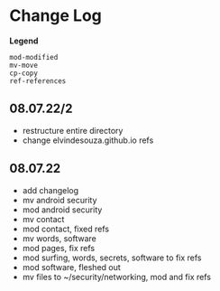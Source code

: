 # Change Log

**Legend**

```
mod-modified
mv-move
cp-copy
ref-references
```

## 08.07.22/2

- restructure entire directory
- change elvindesouza.github.io refs

## 08.07.22

- add changelog
- mv android security
- mod android security
- mv contact
- mod contact, fixed refs
- mv words, software
- mod pages, fix refs
- mod surfing, words, secrets, software to fix refs
- mod software, fleshed out
- mv files to ~/security/networking, mod and fix refs

